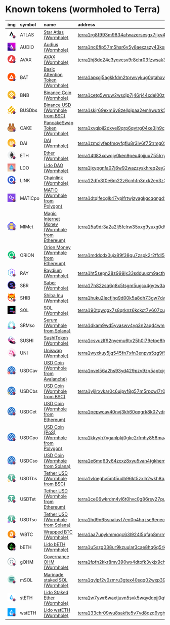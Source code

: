 
Known tokens (wormholed to Terra)
===================================
  
| img                                                                                                    | symbol   | name                                                                                                | address                                                                                                                                    | origin    | sourceAddress                                                                                                            | markets                                   | symbol   |
|:-------------------------------------------------------------------------------------------------------|:---------|:----------------------------------------------------------------------------------------------------|:-------------------------------------------------------------------------------------------------------------------------------------------|:----------|:-------------------------------------------------------------------------------------------------------------------------|:------------------------------------------|:-----------------|
| ![ATLAS](https://raw.githubusercontent.com/certusone/wormhole-token-list/main/assets/ATLAS_wh.png)     | ATLAS    | [Star Atlas (Wormhole)](http://coingecko.com/en/coins/star-atlas)                                   | [terra1rg8f993m9834afwazersesgx7jjxv4p87q9wvc](https://finder.terra.money/columbus-5/address/terra1rg8f993m9834afwazersesgx7jjxv4p87q9wvc) | solana    | [ATLASXmbPQxBUYbxPsV97usA3fPQYEqzQBUHgiFCUsXx](https://solscan.io/address/ATLASXmbPQxBUYbxPsV97usA3fPQYEqzQBUHgiFCUsXx)  |                                           | ATLAS            |
| ![AUDIO](https://raw.githubusercontent.com/certusone/wormhole-token-list/main/assets/AUDIO_wh.png)     | AUDIO    | [Audius (Wormhole)](http://coingecko.com/en/coins/audius)                                           | [terra1nc6flp57m5hsr6y5y8aexzszy43ksr0drdr8rp](https://finder.terra.money/columbus-5/address/terra1nc6flp57m5hsr6y5y8aexzszy43ksr0drdr8rp) | ethereum  | [0x18aaa7115705e8be94bffebde57af9bfc265b998](https://etherscan.io/address/0x18aaa7115705e8be94bffebde57af9bfc265b998)    |                                           | AUDIO            |
| ![AVAX](https://raw.githubusercontent.com/certusone/wormhole-token-list/main/assets/AVAX_wh.png)       | AVAX     | [AVAX (Wormhole)](http://coingecko.com/en/coins/avalanche)                                          | [terra1hj8de24c3yqvcsv9r8chr03fzwsak3hgd8gv3m](https://finder.terra.money/columbus-5/address/terra1hj8de24c3yqvcsv9r8chr03fzwsak3hgd8gv3m) | avalanche | [0xb31f66aa3c1e785363f0875a1b74e27b85fd66c7](https://snowtrace.io/address/0xb31f66aa3c1e785363f0875a1b74e27b85fd66c7)    |                                           | AVAX             |
| ![BAT](https://raw.githubusercontent.com/certusone/wormhole-token-list/main/assets/BAT_wh.png)         | BAT      | [Basic Attention Token (Wormhole)](http://coingecko.com/en/coins/basic-attention-token)             | [terra1apxgj5agkkfdm2tprwvykug0qtahxvfmugnhx2](https://finder.terra.money/columbus-5/address/terra1apxgj5agkkfdm2tprwvykug0qtahxvfmugnhx2) | ethereum  | [0x0d8775f648430679a709e98d2b0cb6250d2887ef](https://etherscan.io/address/0x0d8775f648430679a709e98d2b0cb6250d2887ef)    |                                           | BAT              |
| ![BNB](https://raw.githubusercontent.com/certusone/wormhole-token-list/main/assets/BNB_wh.png)         | BNB      | [Binance Coin (Wormhole)](http://coingecko.com/en/coins/binance-coin)                               | [terra1cetg5wruw2wsdjp7j46rj44xdel00z006e9yg8](https://finder.terra.money/columbus-5/address/terra1cetg5wruw2wsdjp7j46rj44xdel00z006e9yg8) | bsc       | [0xbb4CdB9CBd36B01bD1cBaEBF2De08d9173bc095c](https://bscscan.com/address/0xbb4CdB9CBd36B01bD1cBaEBF2De08d9173bc095c)     |                                           | BNB              |
| ![BUSDbs](https://raw.githubusercontent.com/certusone/wormhole-token-list/main/assets/BUSDbs_wh.png)   | BUSDbs   | [Binance USD (Wormhole from BSC)](http://coingecko.com/en/coins/binance-usd)                        | [terra1skjr69exm6v8zellgjpaa2emhwutrk5a6dz7dd](https://finder.terra.money/columbus-5/address/terra1skjr69exm6v8zellgjpaa2emhwutrk5a6dz7dd) | bsc       | [0xe9e7cea3dedca5984780bafc599bd69add087d56](https://bscscan.com/address/0xe9e7cea3dedca5984780bafc599bd69add087d56)     |                                           | BUSDbs           |
| ![CAKE](https://raw.githubusercontent.com/certusone/wormhole-token-list/main/assets/CAKE_wh.png)       | CAKE     | [PancakeSwap Token (Wormhole)](http://coingecko.com/en/coins/pancakeswap)                           | [terra1xvqlpjl2dxyel9qrp6qvtrg04xe3jh9cyxc6av](https://finder.terra.money/columbus-5/address/terra1xvqlpjl2dxyel9qrp6qvtrg04xe3jh9cyxc6av) | bsc       | [0x0e09fabb73bd3ade0a17ecc321fd13a19e81ce82](https://bscscan.com/address/0x0e09fabb73bd3ade0a17ecc321fd13a19e81ce82)     |                                           | CAKE             |
| ![DAI](https://raw.githubusercontent.com/certusone/wormhole-token-list/main/assets/DAI_wh.png)         | DAI      | [DAI (Wormhole)](http://coingecko.com/en/coins/dai)                                                 | [terra1zmclyfepfmqvfqflu8r3lv6f75trmg05z7xq95](https://finder.terra.money/columbus-5/address/terra1zmclyfepfmqvfqflu8r3lv6f75trmg05z7xq95) | ethereum  | [0x6b175474e89094c44da98b954eedeac495271d0f](https://etherscan.io/address/0x6b175474e89094c44da98b954eedeac495271d0f)    |                                           | DAI              |
| ![ETH](https://raw.githubusercontent.com/certusone/wormhole-token-list/main/assets/ETH_wh.png)         | ETH      | [Ether (Wormhole)](http://coingecko.com/en/coins/ether)                                             | [terra14tl83xcwqjy0ken9peu4pjjuu755lrry2uy25r](https://finder.terra.money/columbus-5/address/terra14tl83xcwqjy0ken9peu4pjjuu755lrry2uy25r) | ethereum  | [0xc02aaa39b223fe8d0a0e5c4f27ead9083c756cc2](https://etherscan.io/address/0xc02aaa39b223fe8d0a0e5c4f27ead9083c756cc2)    | [loop markets](https://dex.loop.markets/) | ETH              |
| ![LDO](https://raw.githubusercontent.com/certusone/wormhole-token-list/main/assets/LDO_wh.png)         | LDO      | [Lido DAO (Wormhole)](http://coingecko.com/en/coins/lido-dao)                                       | [terra1jxypgnfa07j6w92wazzyskhreq2ey2a5crgt6z](https://finder.terra.money/columbus-5/address/terra1jxypgnfa07j6w92wazzyskhreq2ey2a5crgt6z) | ethereum  | [0x5a98fcbea516cf06857215779fd812ca3bef1b32](https://etherscan.io/address/0x5a98fcbea516cf06857215779fd812ca3bef1b32)    |                                           | LDO              |
| ![LINK](https://raw.githubusercontent.com/certusone/wormhole-token-list/main/assets/LINK_wh.png)       | LINK     | [Chainlink (Wormhole)](http://coingecko.com/en/coins/chainlink)                                     | [terra12dfv3f0e6m22z6cnhfn3nxk2en3z3zeqy6ctym](https://finder.terra.money/columbus-5/address/terra12dfv3f0e6m22z6cnhfn3nxk2en3z3zeqy6ctym) | ethereum  | [0x514910771af9ca656af840dff83e8264ecf986ca](https://etherscan.io/address/0x514910771af9ca656af840dff83e8264ecf986ca)    |                                           | LINK             |
| ![MATICpo](https://raw.githubusercontent.com/certusone/wormhole-token-list/main/assets/MATICpo_wh.png) | MATICpo  | [MATIC (Wormhole from Polygon)](http://coingecko.com/en/coins/polygon)                              | [terra1dtqlfecglk47yplfrtwjzyagkgcqqngd5lgjp8](https://finder.terra.money/columbus-5/address/terra1dtqlfecglk47yplfrtwjzyagkgcqqngd5lgjp8) | polygon   | [0x0d500b1d8e8ef31e21c99d1db9a6444d3adf1270](https://polygonscan.com/address/0x0d500b1d8e8ef31e21c99d1db9a6444d3adf1270) |                                           | MATICpo          |
| ![MIMet](https://raw.githubusercontent.com/certusone/wormhole-token-list/main/assets/MIMet_wh.png)     | MIMet    | [Magic Internet Money (Wormhole from Ethereum)](http://coingecko.com/en/coins/magic-internet-money) | [terra15a9dr3a2a2lj5fclrw35xxg9yuxg0d908wpf2y](https://finder.terra.money/columbus-5/address/terra15a9dr3a2a2lj5fclrw35xxg9yuxg0d908wpf2y) | ethereum  | [0x99d8a9c45b2eca8864373a26d1459e3dff1e17f3](https://etherscan.io/address/0x99d8a9c45b2eca8864373a26d1459e3dff1e17f3)    |                                           | MIMet            |
| ![ORION](https://raw.githubusercontent.com/certusone/wormhole-token-list/main/assets/ORION_wh.png)     | ORION    | [Orion Money (Wormhole from Ethereum)](http://coingecko.com/en/coins/orion-money)                   | [terra1mddcdx0ujx89f38gu7zspk2r2ffdl5enyz2u03](https://finder.terra.money/columbus-5/address/terra1mddcdx0ujx89f38gu7zspk2r2ffdl5enyz2u03) | ethereum  | [0x727f064a78dc734d33eec18d5370aef32ffd46e4](https://etherscan.io/address/0x727f064a78dc734d33eec18d5370aef32ffd46e4)    |                                           | ORION            |
| ![RAY](https://raw.githubusercontent.com/certusone/wormhole-token-list/main/assets/RAY_wh.png)         | RAY      | [Raydium (Wormhole)](http://coingecko.com/en/coins/raydium)                                         | [terra1ht5sepn28z999jx33sdduuxm9acthad507jg9q](https://finder.terra.money/columbus-5/address/terra1ht5sepn28z999jx33sdduuxm9acthad507jg9q) | solana    | [4k3Dyjzvzp8eMZWUXbBCjEvwSkkk59S5iCNLY3QrkX6R](https://solscan.io/address/4k3Dyjzvzp8eMZWUXbBCjEvwSkkk59S5iCNLY3QrkX6R)  |                                           | RAY              |
| ![SBR](https://raw.githubusercontent.com/certusone/wormhole-token-list/main/assets/SBR_wh.png)         | SBR      | [Saber (Wormhole)](http://coingecko.com/en/coins/saber)                                             | [terra17h82zsq6q8x5tsgm5ugcx4gytw3axguvzt4pkc](https://finder.terra.money/columbus-5/address/terra17h82zsq6q8x5tsgm5ugcx4gytw3axguvzt4pkc) | solana    | [Saber2gLauYim4Mvftnrasomsv6NvAuncvMEZwcLpD1](https://solscan.io/address/Saber2gLauYim4Mvftnrasomsv6NvAuncvMEZwcLpD1)    |                                           | SBR              |
| ![SHIB](https://raw.githubusercontent.com/certusone/wormhole-token-list/main/assets/SHIB_wh.png)       | SHIB     | [Shiba Inu (Wormhole)](http://coingecko.com/en/coins/shiba-inu)                                     | [terra1huku2lecfjhq9d00k5a8dh73gw7dwe6vvuf2dd](https://finder.terra.money/columbus-5/address/terra1huku2lecfjhq9d00k5a8dh73gw7dwe6vvuf2dd) | ethereum  | [0x95ad61b0a150d79219dcf64e1e6cc01f0b64c4ce](https://etherscan.io/address/0x95ad61b0a150d79219dcf64e1e6cc01f0b64c4ce)    |                                           | SHIB             |
| ![SOL](https://raw.githubusercontent.com/certusone/wormhole-token-list/main/assets/SOL_wh.png)         | SOL      | [SOL (Wormhole)](http://coingecko.com/en/coins/solana)                                              | [terra190tqwgqx7s8qrknz6kckct7v607cu068gfujpk](https://finder.terra.money/columbus-5/address/terra190tqwgqx7s8qrknz6kckct7v607cu068gfujpk) | solana    | [So11111111111111111111111111111111111111112](https://solscan.io/address/So11111111111111111111111111111111111111112)    |                                           | SOL              |
| ![SRMso](https://raw.githubusercontent.com/certusone/wormhole-token-list/main/assets/SRMso_wh.png)     | SRMso    | [Serum (Wormhole from Solana)](http://coingecko.com/en/coins/serum)                                 | [terra1dkam9wd5yvaswv4yq3n2aqd4wm5j8n82qc0c7c](https://finder.terra.money/columbus-5/address/terra1dkam9wd5yvaswv4yq3n2aqd4wm5j8n82qc0c7c) | solana    | [SRMuApVNdxXokk5GT7XD5cUUgXMBCoAz2LHeuAoKWRt](https://solscan.io/address/SRMuApVNdxXokk5GT7XD5cUUgXMBCoAz2LHeuAoKWRt)    |                                           | SRMso            |
| ![SUSHI](https://raw.githubusercontent.com/certusone/wormhole-token-list/main/assets/SUSHI_wh.png)     | SUSHI    | [SushiToken (Wormhole)](http://coingecko.com/en/coins/sushi)                                        | [terra1csvuzlf92nyemu6tv25h0l79etpe8hz3h5vn4a](https://finder.terra.money/columbus-5/address/terra1csvuzlf92nyemu6tv25h0l79etpe8hz3h5vn4a) | ethereum  | [0x6b3595068778dd592e39a122f4f5a5cf09c90fe2](https://etherscan.io/address/0x6b3595068778dd592e39a122f4f5a5cf09c90fe2)    |                                           | SUSHI            |
| ![UNI](https://raw.githubusercontent.com/certusone/wormhole-token-list/main/assets/UNI_wh.png)         | UNI      | [Uniswap (Wormhole)](http://coingecko.com/en/coins/uniswap)                                         | [terra1wyxkuy5jq545fn7xfn3enpvs5zg9f9dghf6gxf](https://finder.terra.money/columbus-5/address/terra1wyxkuy5jq545fn7xfn3enpvs5zg9f9dghf6gxf) | ethereum  | [0x1f9840a85d5af5bf1d1762f925bdaddc4201f984](https://etherscan.io/address/0x1f9840a85d5af5bf1d1762f925bdaddc4201f984)    |                                           | UNI              |
| ![USDCav](https://raw.githubusercontent.com/certusone/wormhole-token-list/main/assets/USDCav_wh.png)   | USDCav   | [USD Coin (Wormhole from Avalanche)](http://coingecko.com/en/coins/usd-coin)                        | [terra1pvel56a2hs93yd429pzv9zp5aptcjg5ulhkz7w](https://finder.terra.money/columbus-5/address/terra1pvel56a2hs93yd429pzv9zp5aptcjg5ulhkz7w) | avalanche | [0xa7d7079b0fead91f3e65f86e8915cb59c1a4c664](https://snowtrace.io/address/0xa7d7079b0fead91f3e65f86e8915cb59c1a4c664)    |                                           | USDCav           |
| ![USDCbs](https://raw.githubusercontent.com/certusone/wormhole-token-list/main/assets/USDCbs_wh.png)   | USDCbs   | [USD Coin (Wormhole from BSC)](http://coingecko.com/en/coins/usd-coin)                              | [terra1yljlrxvkar0c6ujpvf8g57m5rpcwl7r032zyvu](https://finder.terra.money/columbus-5/address/terra1yljlrxvkar0c6ujpvf8g57m5rpcwl7r032zyvu) | bsc       | [0x8ac76a51cc950d9822d68b83fe1ad97b32cd580d](https://bscscan.com/address/0x8ac76a51cc950d9822d68b83fe1ad97b32cd580d)     |                                           | USDCbs           |
| ![USDCet](https://raw.githubusercontent.com/certusone/wormhole-token-list/main/assets/USDCet_wh.png)   | USDCet   | [USD Coin (Wormhole from Ethereum)](http://coingecko.com/en/coins/usd-coin)                         | [terra1pepwcav40nvj3kh60qqgrk8k07ydmc00xyat06](https://finder.terra.money/columbus-5/address/terra1pepwcav40nvj3kh60qqgrk8k07ydmc00xyat06) | ethereum  | [0xa0b86991c6218b36c1d19d4a2e9eb0ce3606eb48](https://etherscan.io/address/0xa0b86991c6218b36c1d19d4a2e9eb0ce3606eb48)    |                                           | USDCet           |
| ![USDCpo](https://raw.githubusercontent.com/certusone/wormhole-token-list/main/assets/USDCpo_wh.png)   | USDCpo   | [USD Coin (PoS) (Wormhole from Polygon)](http://coingecko.com/en/coins/usd-coin)                    | [terra1kkyyh7vganlpkj0gkc2rfmhy858ma4rtwywe3x](https://finder.terra.money/columbus-5/address/terra1kkyyh7vganlpkj0gkc2rfmhy858ma4rtwywe3x) | polygon   | [0x2791bca1f2de4661ed88a30c99a7a9449aa84174](https://polygonscan.com/address/0x2791bca1f2de4661ed88a30c99a7a9449aa84174) |                                           | USDCpo           |
| ![USDCso](https://raw.githubusercontent.com/certusone/wormhole-token-list/main/assets/USDCso_wh.png)   | USDCso   | [USD Coin (Wormhole from Solana)](http://coingecko.com/en/coins/usd-coin)                           | [terra1e6mq63y64zcxz8xyu5van4tgkhemj3r86yvgu4](https://finder.terra.money/columbus-5/address/terra1e6mq63y64zcxz8xyu5van4tgkhemj3r86yvgu4) | solana    | [EPjFWdd5AufqSSqeM2qN1xzybapC8G4wEGGkZwyTDt1v](https://solscan.io/address/EPjFWdd5AufqSSqeM2qN1xzybapC8G4wEGGkZwyTDt1v)  |                                           | USDCso           |
| ![USDTbs](https://raw.githubusercontent.com/certusone/wormhole-token-list/main/assets/USDTbs_wh.png)   | USDTbs   | [Tether USD (Wormhole from BSC)](http://coingecko.com/en/coins/tether)                              | [terra1vlqeghv5mt5udh96kt5zxlh2wkh8q4kewkr0dd](https://finder.terra.money/columbus-5/address/terra1vlqeghv5mt5udh96kt5zxlh2wkh8q4kewkr0dd) | bsc       | [0x55d398326f99059fF775485246999027B3197955](https://bscscan.com/address/0x55d398326f99059fF775485246999027B3197955)     |                                           | USDTbs           |
| ![USDTet](https://raw.githubusercontent.com/certusone/wormhole-token-list/main/assets/USDTet_wh.png)   | USDTet   | [Tether USD (Wormhole from Ethereum)](http://coingecko.com/en/coins/tether)                         | [terra1ce06wkrdm4vl6t0hvc0g86rsy27pu8yadg3dva](https://finder.terra.money/columbus-5/address/terra1ce06wkrdm4vl6t0hvc0g86rsy27pu8yadg3dva) | ethereum  | [0xdac17f958d2ee523a2206206994597c13d831ec7](https://etherscan.io/address/0xdac17f958d2ee523a2206206994597c13d831ec7)    |                                           | USDTet           |
| ![USDTso](https://raw.githubusercontent.com/certusone/wormhole-token-list/main/assets/USDTso_wh.png)   | USDTso   | [Tether USD (Wormhole from Solana)](http://coingecko.com/en/coins/tether)                           | [terra1hd9n65snaluvf7en0p4hqzse9eqecejz2k8rl5](https://finder.terra.money/columbus-5/address/terra1hd9n65snaluvf7en0p4hqzse9eqecejz2k8rl5) | solana    | [Es9vMFrzaCERmJfrF4H2FYD4KCoNkY11McCe8BenwNYB](https://solscan.io/address/Es9vMFrzaCERmJfrF4H2FYD4KCoNkY11McCe8BenwNYB)  |                                           | USDTso           |
| ![WBTC](https://raw.githubusercontent.com/certusone/wormhole-token-list/main/assets/WBTC_wh.png)       | WBTC     | [Wrapped BTC (Wormhole)](http://coingecko.com/en/coins/wrapped-bitcoin)                             | [terra1aa7upykmmqqc63l924l5qfap8mrmx5rfdm0v55](https://finder.terra.money/columbus-5/address/terra1aa7upykmmqqc63l924l5qfap8mrmx5rfdm0v55) | ethereum  | [0x2260fac5e5542a773aa44fbcfedf7c193bc2c599](https://etherscan.io/address/0x2260fac5e5542a773aa44fbcfedf7c193bc2c599)    | [loop markets](https://dex.loop.markets/) | WBTC             |
| ![bETH](https://raw.githubusercontent.com/certusone/wormhole-token-list/main/assets/bETH_wh.png)       | bETH     | [Lido bETH (Wormhole)](http://coingecko.com/en/coins/anchor-beth-token)                             | [terra1u5szg038ur9kzuular3cae8hq6q5rk5u27tuvz](https://finder.terra.money/columbus-5/address/terra1u5szg038ur9kzuular3cae8hq6q5rk5u27tuvz) | ethereum  | [0x707f9118e33a9b8998bea41dd0d46f38bb963fc8](https://etherscan.io/address/0x707f9118e33a9b8998bea41dd0d46f38bb963fc8)    | [anchor](https://app.anchorprotocol.com/) | bETH             |
| ![gOHM](https://raw.githubusercontent.com/certusone/wormhole-token-list/main/assets/gOHM_wh.png)       | gOHM     | [Governance OHM (Wormhole)](http://coingecko.com/en/coins/governance-ohm)                           | [terra1fpfn2kkr8mv390wx4dtpfk3vkjx9ch3thvykl3](https://finder.terra.money/columbus-5/address/terra1fpfn2kkr8mv390wx4dtpfk3vkjx9ch3thvykl3) | ethereum  | [0x0ab87046fbb341d058f17cbc4c1133f25a20a52f](https://etherscan.io/address/0x0ab87046fbb341d058f17cbc4c1133f25a20a52f)    |                                           | gOHM             |
| ![mSOL](https://raw.githubusercontent.com/certusone/wormhole-token-list/main/assets/mSOL_wh.png)       | mSOL     | [Marinade staked SOL (Wormhole)](http://coingecko.com/en/coins/marinade-staked-sol)                 | [terra1qvlpf2v0zmru3gtex40sqq02wxp39x3cjh359y](https://finder.terra.money/columbus-5/address/terra1qvlpf2v0zmru3gtex40sqq02wxp39x3cjh359y) | solana    | [mSoLzYCxHdYgdzU16g5QSh3i5K3z3KZK7ytfqcJm7So](https://solscan.io/address/mSoLzYCxHdYgdzU16g5QSh3i5K3z3KZK7ytfqcJm7So)    |                                           | mSOL             |
| ![stETH](https://raw.githubusercontent.com/certusone/wormhole-token-list/main/assets/stETH_wh.png)     | stETH    | [Lido Staked Ether (Wormhole)](http://coingecko.com/en/coins/lido-staked-ether)                     | [terra1w7ywr6waxtjuvn5svk5wqydqpjj0q9ps7qct4d](https://finder.terra.money/columbus-5/address/terra1w7ywr6waxtjuvn5svk5wqydqpjj0q9ps7qct4d) | ethereum  | [0xae7ab96520de3a18e5e111b5eaab095312d7fe84](https://etherscan.io/address/0xae7ab96520de3a18e5e111b5eaab095312d7fe84)    |                                           | stETH            |
| ![wstETH](https://raw.githubusercontent.com/certusone/wormhole-token-list/main/assets/wstETH_wh.png)   | wstETH   | [Lido wstETH (Wormhole)](http://coingecko.com/en/coins/wrapped-steth)                               | [terra133chr09wu8sakfte5v7vd8qzq9vghtkv4tn0ur](https://finder.terra.money/columbus-5/address/terra133chr09wu8sakfte5v7vd8qzq9vghtkv4tn0ur) | ethereum  | [0x7f39c581f595b53c5cb19bd0b3f8da6c935e2ca0](https://etherscan.io/address/0x7f39c581f595b53c5cb19bd0b3f8da6c935e2ca0)    |                                           | wstETH           |